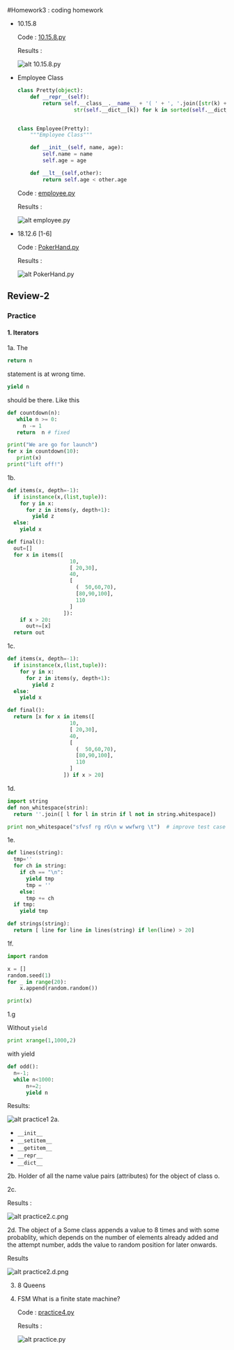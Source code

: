 #Homework3 : coding homework

* 10.15.8 

    Code : [10.15.8.py](https://github.com/tnkteja/fss16ntadiko/blob/hw3/code/3/10.15.8.py)

    Results :

    ![alt 10.15.8.py](https://rawgit.com/tnkteja/fss16ntadiko/hw3/code/3/.images/10.15.8.png)

* Employee Class
    ```python
    class Pretty(object):
        def __repr__(self):
            return self.__class__.__name__ + '( ' + ', '.join([str(k) + " = " + 
                      str(self.__dict__[k]) for k in sorted(self.__dict__.keys())]) +' )'


    class Employee(Pretty):
        """Employee Class"""

        def __init__(self, name, age):
            self.name = name
            self.age = age

        def __lt__(self,other):
        	return self.age < other.age
    ```

    Code : [employee.py](https://github.com/tnkteja/fss16ntadiko/blob/hw3/code/3/employee.py)

    Results :

    ![alt employee.py](https://rawgit.com/tnkteja/fss16ntadiko/hw3/code/3/.images/employee.png)

* 18.12.6 [1-6]

    Code : [PokerHand.py](https://github.com/tnkteja/fss16ntadiko/blob/hw3/code/3/PokerHand.py)

    Results :

    ![alt PokerHand.py](https://rawgit.com/tnkteja/fss16ntadiko/hw3/code/3/.images/pokerhand.png)
## Review-2

### Practice

#### 1. Iterators

1a. The 
```python
return n
```
statement is at wrong time.
```python
yield n
```
should be there.  Like this
```python
def countdown(n):
   while n >= 0:
     n -= 1
   return  n # fixed

print("We are go for launch")
for x in countdown(10):
   print(x)
print("lift off!")
```
1b.
```python
def items(x, depth=-1):
  if isinstance(x,(list,tuple)):
    for y in x:
      for z in items(y, depth+1):
        yield z
  else:
    yield x

def final():
  out=[]
  for x in items([
                    10,
                    [ 20,30],
                    40,
                    [
                      (  50,60,70),
                      [80,90,100],
                      110
                    ]
                  ]):
    if x > 20:
      out+=[x]
  return out
  ```
1c. 
```python
def items(x, depth=-1):
  if isinstance(x,(list,tuple)):
    for y in x:
      for z in items(y, depth+1):
        yield z
  else:
    yield x

def final():
  return [x for x in items([
                    10,
                    [ 20,30],
                    40,
                    [
                      (  50,60,70),
                      [80,90,100],
                      110
                    ]
                  ]) if x > 20]
```
1d.

```python
import string
def non_whitespace(strin):
  return ''.join([ l for l in strin if l not in string.whitespace])

print non_whitespace("sfvsf rg rG\n w wwfwrg \t")  # improve test case here
```

1e.

```python
def lines(string):
  tmp=''
  for ch in string: 
    if ch == "\n":
      yield tmp
      tmp = ''
    else:
      tmp += ch 
  if tmp:
    yield tmp

def strings(string):
  return [ line for line in lines(string) if len(line) > 20]
```

1f. 
```python
import random

x = []
random.seed(1)
for _ in range(20):
	x.append(random.random())

print(x)
```
1.g  

Without `yield`
```python
print xrange(1,1000,2)
```
with yield
```python
def odd():
  n=-1;
  while n<1000:  
      n+=2;
      yield n
```
  Results:

  ![alt practice1](https://rawgit.com/tnkteja/fss16ntadiko/hw3/code/3/.images/practice1.png)
2a.
*  `__init__`
*  `__setitem__` 
* `__getitem__`
* `__repr__`
* `__dict__`

2b. Holder of all the name value pairs (attributes) for the object of class o. 

2c. 

Results :

![alt practice2.c.png](https://rawgit.com/tnkteja/fss16ntadiko/hw3/code/3/.images/practice2.c.png)

2d. 
The object of a Some class appends a value to 8 times and with some probablity, which depends on the number of elements already added and the attempt number, adds the value to random position for later onwards.

Results

![alt practice2.d.png](https://rawgit.com/tnkteja/fss16ntadiko/hw3/code/3/.images/practice2.d.png)

3. 8 Queens

4. FSM
What is a finite state machine?
    
    Code : [practice4.py](https://github.com/tnkteja/fss16ntadiko/blob/hw3/code/3/practice4.py)

    Results : 

    ![alt practice.py](https://rawgit.com/tnkteja/fss16ntadiko/hw3/code/3/.images/practice4.png)